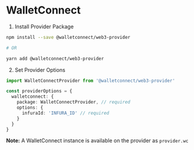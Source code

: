 # WalletConnect

1. Install Provider Package

```bash
npm install --save @walletconnect/web3-provider

# OR

yarn add @walletconnect/web3-provider
```

2. Set Provider Options

```typescript
import WalletConnectProvider from '@walletconnect/web3-provider'

const providerOptions = {
  walletconnect: {
    package: WalletConnectProvider, // required
    options: {
      infuraId: 'INFURA_ID' // required
    }
  }
}
```

**Note:** A WalletConnect instance is available on the provider as `provider.wc`
